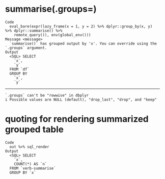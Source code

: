 # summarise(.groups=)

    Code
      eval_bare(expr(lazy_frame(x = 1, y = 2) %>% dplyr::group_by(x, y) %>% dplyr::summarise() %>%
        remote_query()), env(global_env()))
    Message <message>
      `summarise()` has grouped output by 'x'. You can override using the `.groups` argument.
    Output
      <SQL> SELECT
        `x`,
        `y`
      FROM `df`
      GROUP BY
        `x`,
        `y`

---

    `.groups` can't be "rowwise" in dbplyr
    i Possible values are NULL (default), "drop_last", "drop", and "keep"

# quoting for rendering summarized grouped table

    Code
      out %>% sql_render
    Output
      <SQL> SELECT
        `x`,
        COUNT(*) AS `n`
      FROM `verb-summarise`
      GROUP BY `x`

